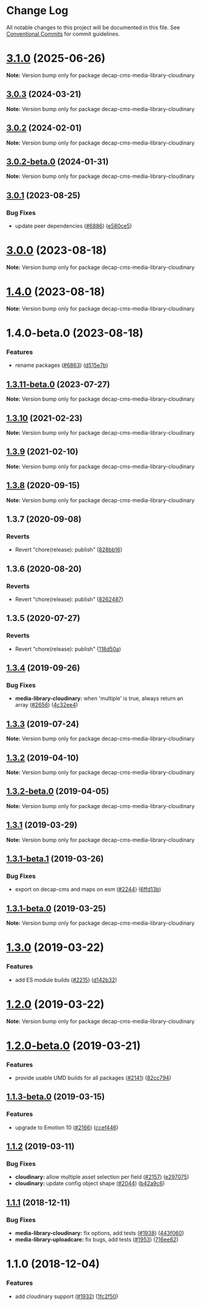 # Change Log

All notable changes to this project will be documented in this file.
See [Conventional Commits](https://conventionalcommits.org) for commit guidelines.

# [3.1.0](https://github.com/decaporg/decap-cms/compare/decap-cms-media-library-cloudinary@3.0.3...decap-cms-media-library-cloudinary@3.1.0) (2025-06-26)

**Note:** Version bump only for package decap-cms-media-library-cloudinary

## [3.0.3](https://github.com/decaporg/decap-cms/compare/decap-cms-media-library-cloudinary@3.0.2...decap-cms-media-library-cloudinary@3.0.3) (2024-03-21)

**Note:** Version bump only for package decap-cms-media-library-cloudinary

## [3.0.2](https://github.com/decaporg/decap-cms/compare/decap-cms-media-library-cloudinary@3.0.2-beta.0...decap-cms-media-library-cloudinary@3.0.2) (2024-02-01)

**Note:** Version bump only for package decap-cms-media-library-cloudinary

## [3.0.2-beta.0](https://github.com/decaporg/decap-cms/compare/decap-cms-media-library-cloudinary@3.0.1...decap-cms-media-library-cloudinary@3.0.2-beta.0) (2024-01-31)

**Note:** Version bump only for package decap-cms-media-library-cloudinary

## [3.0.1](https://github.com/decaporg/decap-cms/compare/decap-cms-media-library-cloudinary@3.0.0...decap-cms-media-library-cloudinary@3.0.1) (2023-08-25)

### Bug Fixes

- update peer dependencies ([#6886](https://github.com/decaporg/decap-cms/issues/6886)) ([e580ce5](https://github.com/decaporg/decap-cms/commit/e580ce52ce5f80fa040e8fbcab7fed0744f4f695))

# [3.0.0](https://github.com/decaporg/decap-cms/compare/decap-cms-media-library-cloudinary@1.4.0...decap-cms-media-library-cloudinary@3.0.0) (2023-08-18)

**Note:** Version bump only for package decap-cms-media-library-cloudinary

# [1.4.0](https://github.com/decaporg/decap-cms/compare/decap-cms-media-library-cloudinary@1.4.0-beta.0...decap-cms-media-library-cloudinary@1.4.0) (2023-08-18)

**Note:** Version bump only for package decap-cms-media-library-cloudinary

# 1.4.0-beta.0 (2023-08-18)

### Features

- rename packages ([#6863](https://github.com/decaporg/decap-cms/issues/6863)) ([d515e7b](https://github.com/decaporg/decap-cms/commit/d515e7bd33216a775d96887b08c4f7b1962941bb))

## [1.3.11-beta.0](https://github.com/decaporg/decap-cms/compare/decap-cms-media-library-cloudinary@1.3.10...decap-cms-media-library-cloudinary@1.3.11-beta.0) (2023-07-27)

**Note:** Version bump only for package decap-cms-media-library-cloudinary

## [1.3.10](https://github.com/decaporg/decap-cms/tree/main/packages/decap-cms-media-library-cloudinary/compare/decap-cms-media-library-cloudinary@1.3.9...decap-cms-media-library-cloudinary@1.3.10) (2021-02-23)

**Note:** Version bump only for package decap-cms-media-library-cloudinary

## [1.3.9](https://github.com/decaporg/decap-cms/tree/main/packages/decap-cms-media-library-cloudinary/compare/decap-cms-media-library-cloudinary@1.3.8...decap-cms-media-library-cloudinary@1.3.9) (2021-02-10)

**Note:** Version bump only for package decap-cms-media-library-cloudinary

## [1.3.8](https://github.com/decaporg/decap-cms/tree/main/packages/decap-cms-media-library-cloudinary/compare/decap-cms-media-library-cloudinary@1.3.7...decap-cms-media-library-cloudinary@1.3.8) (2020-09-15)

**Note:** Version bump only for package decap-cms-media-library-cloudinary

## 1.3.7 (2020-09-08)

### Reverts

- Revert "chore(release): publish" ([828bb16](https://github.com/decaporg/decap-cms/tree/main/packages/decap-cms-media-library-cloudinary/commit/828bb16415b8c22a34caa19c50c38b24ffe9ceae))

## 1.3.6 (2020-08-20)

### Reverts

- Revert "chore(release): publish" ([8262487](https://github.com/decaporg/decap-cms/tree/main/packages/decap-cms-media-library-cloudinary/commit/82624879ccbcb16610090041db28f00714d924c8))

## 1.3.5 (2020-07-27)

### Reverts

- Revert "chore(release): publish" ([118d50a](https://github.com/decaporg/decap-cms/tree/main/packages/decap-cms-media-library-cloudinary/commit/118d50a7a70295f25073e564b5161aa2b9883056))

## [1.3.4](https://github.com/decaporg/decap-cms/tree/main/packages/decap-cms-media-library-cloudinary/compare/decap-cms-media-library-cloudinary@1.3.3...decap-cms-media-library-cloudinary@1.3.4) (2019-09-26)

### Bug Fixes

- **media-library-cloudinary:** when 'multiple' is true, always return an array ([#2656](https://github.com/decaporg/decap-cms/tree/main/packages/decap-cms-media-library-cloudinary/issues/2656)) ([4c32ee4](https://github.com/decaporg/decap-cms/tree/main/packages/decap-cms-media-library-cloudinary/commit/4c32ee4))

## [1.3.3](https://github.com/decaporg/decap-cms/tree/main/packages/decap-cms-media-library-cloudinary/compare/decap-cms-media-library-cloudinary@1.3.2...decap-cms-media-library-cloudinary@1.3.3) (2019-07-24)

**Note:** Version bump only for package decap-cms-media-library-cloudinary

## [1.3.2](https://github.com/decaporg/decap-cms/tree/main/packages/decap-cms-media-library-cloudinary/compare/decap-cms-media-library-cloudinary@1.3.2-beta.0...decap-cms-media-library-cloudinary@1.3.2) (2019-04-10)

**Note:** Version bump only for package decap-cms-media-library-cloudinary

## [1.3.2-beta.0](https://github.com/decaporg/decap-cms/tree/main/packages/decap-cms-media-library-cloudinary/compare/decap-cms-media-library-cloudinary@1.3.1...decap-cms-media-library-cloudinary@1.3.2-beta.0) (2019-04-05)

**Note:** Version bump only for package decap-cms-media-library-cloudinary

## [1.3.1](https://github.com/decaporg/decap-cms/tree/main/packages/decap-cms-media-library-cloudinary/compare/decap-cms-media-library-cloudinary@1.3.1-beta.1...decap-cms-media-library-cloudinary@1.3.1) (2019-03-29)

**Note:** Version bump only for package decap-cms-media-library-cloudinary

## [1.3.1-beta.1](https://github.com/decaporg/decap-cms/tree/main/packages/decap-cms-media-library-cloudinary/compare/decap-cms-media-library-cloudinary@1.3.1-beta.0...decap-cms-media-library-cloudinary@1.3.1-beta.1) (2019-03-26)

### Bug Fixes

- export on decap-cms and maps on esm ([#2244](https://github.com/decaporg/decap-cms/tree/main/packages/decap-cms-media-library-cloudinary/issues/2244)) ([6ffd13b](https://github.com/decaporg/decap-cms/tree/main/packages/decap-cms-media-library-cloudinary/commit/6ffd13b))

## [1.3.1-beta.0](https://github.com/decaporg/decap-cms/tree/main/packages/decap-cms-media-library-cloudinary/compare/decap-cms-media-library-cloudinary@1.3.0...decap-cms-media-library-cloudinary@1.3.1-beta.0) (2019-03-25)

**Note:** Version bump only for package decap-cms-media-library-cloudinary

# [1.3.0](https://github.com/decaporg/decap-cms/tree/main/packages/decap-cms-media-library-cloudinary/compare/decap-cms-media-library-cloudinary@1.2.0...decap-cms-media-library-cloudinary@1.3.0) (2019-03-22)

### Features

- add ES module builds ([#2215](https://github.com/decaporg/decap-cms/tree/main/packages/decap-cms-media-library-cloudinary/issues/2215)) ([d142b32](https://github.com/decaporg/decap-cms/tree/main/packages/decap-cms-media-library-cloudinary/commit/d142b32))

# [1.2.0](https://github.com/decaporg/decap-cms/tree/main/packages/decap-cms-media-library-cloudinary/compare/decap-cms-media-library-cloudinary@1.2.0-beta.0...decap-cms-media-library-cloudinary@1.2.0) (2019-03-22)

**Note:** Version bump only for package decap-cms-media-library-cloudinary

# [1.2.0-beta.0](https://github.com/decaporg/decap-cms/tree/main/packages/decap-cms-media-library-cloudinary/compare/decap-cms-media-library-cloudinary@1.1.3-beta.0...decap-cms-media-library-cloudinary@1.2.0-beta.0) (2019-03-21)

### Features

- provide usable UMD builds for all packages ([#2141](https://github.com/decaporg/decap-cms/tree/main/packages/decap-cms-media-library-cloudinary/issues/2141)) ([82cc794](https://github.com/decaporg/decap-cms/tree/main/packages/decap-cms-media-library-cloudinary/commit/82cc794))

## [1.1.3-beta.0](https://github.com/decaporg/decap-cms/tree/main/packages/decap-cms-media-library-cloudinary/compare/decap-cms-media-library-cloudinary@1.1.2...decap-cms-media-library-cloudinary@1.1.3-beta.0) (2019-03-15)

### Features

- upgrade to Emotion 10 ([#2166](https://github.com/decaporg/decap-cms/tree/main/packages/decap-cms-media-library-cloudinary/issues/2166)) ([ccef446](https://github.com/decaporg/decap-cms/tree/main/packages/decap-cms-media-library-cloudinary/commit/ccef446))

## [1.1.2](https://github.com/decaporg/decap-cms/tree/main/packages/decap-cms-media-library-cloudinary/compare/decap-cms-media-library-cloudinary@1.1.1...decap-cms-media-library-cloudinary@1.1.2) (2019-03-11)

### Bug Fixes

- **cloudinary:** allow multiple asset selection per field ([#2157](https://github.com/decaporg/decap-cms/tree/main/packages/decap-cms-media-library-cloudinary/issues/2157)) ([e297075](https://github.com/decaporg/decap-cms/tree/main/packages/decap-cms-media-library-cloudinary/commit/e297075))
- **cloudinary:** update config object shape ([#2044](https://github.com/decaporg/decap-cms/tree/main/packages/decap-cms-media-library-cloudinary/issues/2044)) ([b42a9c6](https://github.com/decaporg/decap-cms/tree/main/packages/decap-cms-media-library-cloudinary/commit/b42a9c6))

## [1.1.1](https://github.com/decaporg/decap-cms/tree/main/packages/decap-cms-media-library-cloudinary/compare/decap-cms-media-library-cloudinary@1.1.0...decap-cms-media-library-cloudinary@1.1.1) (2018-12-11)

### Bug Fixes

- **media-library-cloudinary:** fix options, add tests ([#1938](https://github.com/decaporg/decap-cms/tree/main/packages/decap-cms-media-library-cloudinary/issues/1938)) ([443f060](https://github.com/decaporg/decap-cms/tree/main/packages/decap-cms-media-library-cloudinary/commit/443f060))
- **media-library-uploadcare:** fix bugs, add tests ([#1953](https://github.com/decaporg/decap-cms/tree/main/packages/decap-cms-media-library-cloudinary/issues/1953)) ([716ee62](https://github.com/decaporg/decap-cms/tree/main/packages/decap-cms-media-library-cloudinary/commit/716ee62))

# 1.1.0 (2018-12-04)

### Features

- add cloudinary support ([#1932](https://github.com/decaporg/decap-cms/tree/main/packages/decap-cms-media-library-cloudinary/issues/1932)) ([1fc2f50](https://github.com/decaporg/decap-cms/tree/main/packages/decap-cms-media-library-cloudinary/commit/1fc2f50))
